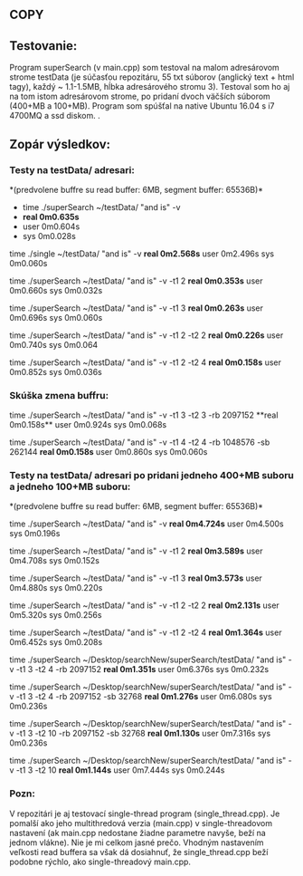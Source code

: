 <h2>COPY</h2>
<h2>Testovanie:</h2>
Program superSearch (v main.cpp) som testoval na 
malom adresárovom strome testData (je súčasťou repozitáru, 
55 txt súborov (anglický text + html tagy), každý ~ 1.1-1.5MB, hĺbka adresárového stromu 3). 
Testoval som ho aj na tom istom adresárovom strome, po pridaní dvoch 
väčších súborom (400+MB a 100+MB). 
Program som spúšťal na native Ubuntu 16.04 s i7 4700MQ a ssd diskom.
.
<h2>Zopár výsledkov:</h2>
<h3>Testy na testData/ adresari:</h3>
*(predvolene buffre su read buffer: 6MB, segment buffer: 65536B)*

- time ./superSearch ~/testData/ "and is" -v
- **real	0m0.635s**
- user	0m0.604s
- sys	0m0.028s

time ./single ~/testData/ "and is" -v
**real	0m2.568s**
user	0m2.496s
sys	0m0.060s

time ./superSearch ~/testData/ "and is" -v -t1 2
**real	0m0.353s**
user	0m0.660s
sys	0m0.032s

time ./superSearch ~/testData/ "and is" -v -t1 3
**real	0m0.263s**
user	0m0.696s
sys	0m0.060s

time ./superSearch ~/testData/ "and is" -v -t1 2 -t2 2
**real	0m0.226s**
user	0m0.740s
sys	0m0.064

time ./superSearch ~/testData/ "and is" -v -t1 2 -t2 4
**real	0m0.158s**
user	0m0.852s
sys	0m0.036s

<h3>Skúška zmena buffru:</h3>
time ./superSearch ~/testData/ "and is" -v -t1 3 -t2 3 -rb 2097152
**real	0m0.158s**
user	0m0.924s
sys	0m0.068s

time ./superSearch ~/testData/ "and is" -v -t1 4 -t2 4 -rb 1048576 -sb 262144
**real	0m0.158s**
user	0m0.860s
sys	0m0.060s

<h3>Testy na testData/ adresari po pridani jedneho 400+MB suboru a jedneho 100+MB suboru:</h3>
*(predvolene buffre su read buffer: 6MB, segment buffer: 65536B)*

time ./superSearch ~/testData/ "and is" -v
**real	0m4.724s**
user	0m4.500s
sys	0m0.196s

time ./superSearch ~/testData/ "and is" -v -t1 2
**real	0m3.589s**
user	0m4.708s
sys	0m0.152s

time ./superSearch ~/testData/ "and is" -v -t1 3
**real	0m3.573s**
user	0m4.880s
sys	0m0.220s

time ./superSearch ~/testData/ "and is" -v -t1 2 -t2 2
**real	0m2.131s**
user	0m5.320s
sys	0m0.256s

time ./superSearch ~/testData/ "and is" -v -t1 2 -t2 4
**real	0m1.364s**
user	0m6.452s
sys	0m0.208s

time ./superSearch ~/Desktop/searchNew/superSearch/testData/ "and is" -v -t1 3 -t2 4 -rb 2097152
**real	0m1.351s**
user	0m6.376s
sys	0m0.232s

time ./superSearch ~/Desktop/searchNew/superSearch/testData/ "and is" -v -t1 3 -t2 4 -rb 2097152 -sb 32768
**real	0m1.276s**
user	0m6.080s
sys	0m0.236s

time ./superSearch ~/Desktop/searchNew/superSearch/testData/ "and is" -v -t1 3 -t2 10 -rb 2097152 -sb 32768
**real	0m1.130s**
user	0m7.316s
sys	0m0.236s

time ./superSearch ~/Desktop/searchNew/superSearch/testData/ "and is" -v -t1 3 -t2 10
**real	0m1.144s**
user	0m7.444s
sys	0m0.244s

<h3> Pozn:</h3>
V repozitári je aj testovací single-thread program (single_thread.cpp).
Je pomalší ako jeho multithredová verzia (main.cpp) v single-threadovom
nastavení (ak main.cpp nedostane žiadne parametre navyše, beží
na jednom vlákne). Nie je mi celkom jasné prečo. 
Vhodným nastavením veľkosti read buffera sa však dá 
dosiahnuť, že single_thread.cpp beží podobne rýchlo,
ako single-threadový main.cpp.

